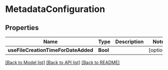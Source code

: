 # MetadataConfiguration

## Properties
Name | Type | Description | Notes
------------ | ------------- | ------------- | -------------
**useFileCreationTimeForDateAdded** | **Bool** |  | [optional] 

[[Back to Model list]](../README.md#documentation-for-models) [[Back to API list]](../README.md#documentation-for-api-endpoints) [[Back to README]](../README.md)



